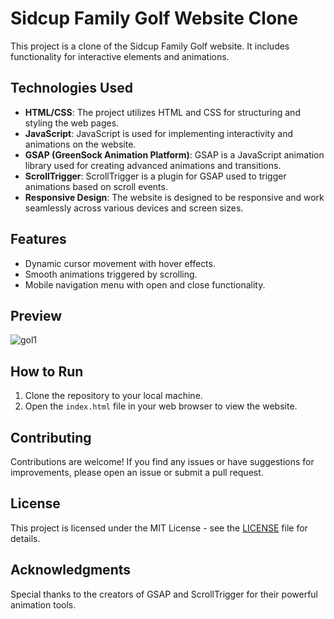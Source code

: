 
# Sidcup Family Golf Website Clone

This project is a clone of the Sidcup Family Golf website. It includes functionality for interactive elements and animations.

## Technologies Used

- **HTML/CSS**: The project utilizes HTML and CSS for structuring and styling the web pages.
- **JavaScript**: JavaScript is used for implementing interactivity and animations on the website.
- **GSAP (GreenSock Animation Platform)**: GSAP is a JavaScript animation library used for creating advanced animations and transitions.
- **ScrollTrigger**: ScrollTrigger is a plugin for GSAP used to trigger animations based on scroll events.
- **Responsive Design**: The website is designed to be responsive and work seamlessly across various devices and screen sizes.

## Features

- Dynamic cursor movement with hover effects.
- Smooth animations triggered by scrolling.
- Mobile navigation menu with open and close functionality.

## Preview

![gol1](https://github.com/Anubhav-dev-web/thegolfers/assets/80172002/79af1151-d8c4-40ca-82b5-4cb40ef8b5b1)


## How to Run

1. Clone the repository to your local machine.
2. Open the `index.html` file in your web browser to view the website.

## Contributing

Contributions are welcome! If you find any issues or have suggestions for improvements, please open an issue or submit a pull request.

## License

This project is licensed under the MIT License - see the [LICENSE](LICENSE) file for details.

## Acknowledgments

Special thanks to the creators of GSAP and ScrollTrigger for their powerful animation tools.
